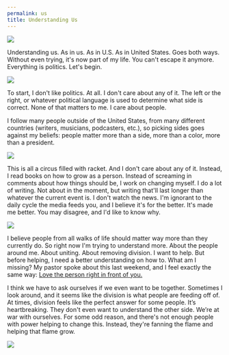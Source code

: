 ```yaml
---
permalink: us
title: Understanding Us
---
```


![][image-1]

Understanding us. As in us. As in U.S. As in United States. Goes both ways. Without even trying, it's now part of my life. You can't escape it anymore. Everything is politics. Let's begin.

![][image-2]

To start, I don't like politics. At all. I don't care about any of it. The left or the right, or whatever political language is used to determine what side is correct. None of that matters to me. I care about people.

I follow many people outside of the United States, from many different countries (writers, musicians, podcasters, etc.), so picking sides goes against my beliefs: people matter more than a side, more than a color, more than a president.

![][image-3]

This is all a circus filled with racket. And I don't care about any of it. Instead, I read books on how to grow as a person. Instead of screaming in comments about how things should be, I work on changing myself. I do a lot of writing. Not about in the moment, but writing that'll last longer than whatever the current event is. I don't watch the news. I'm ignorant to the daily cycle the media feeds you, and I believe it's for the better. It's made me better. You may disagree, and I'd like to know why.

![][image-4]

I believe people from all walks of life should matter way more than they currently do. So right now I'm trying to understand more. About the people around me. About uniting. About removing division. I want to help. But before helping, I need a better understanding on how to. What am I missing? My pastor spoke about this last weekend, and I feel exactly the same way: [Love the person right in front of you.][1]

I think we have to ask ourselves if we even want to be together. Sometimes I look around, and it seems like the division is what people are feeding off of. At times, division feels like the perfect answer for some people. It’s heartbreaking. They don't even want to understand the other side. We’re at war with ourselves. For some odd reason, and there's not enough people with power helping to change this. Instead, they're fanning the flame and helping that flame grow.

![][image-5]

[1]:	https://youtu.be/OTLpoYJxs4w

[image-1]:	https://i.imgur.com/crRv9p4.jpg
[image-2]:	https://i.imgur.com/gyZKXe3.jpg
[image-3]:	https://i.imgur.com/cmP8lO0.jpg
[image-4]:	https://i.imgur.com/rtUid07.jpg
[image-5]:	https://i.imgur.com/nRIRJJt.jpg